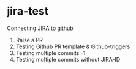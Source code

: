 # jira-test

Connecting JIRA to github

1. Raise a PR
2. Testing Github PR template & Github-triggers
3. Testing multiple commits -1
4. Testing multiple commits without JIRA-ID
